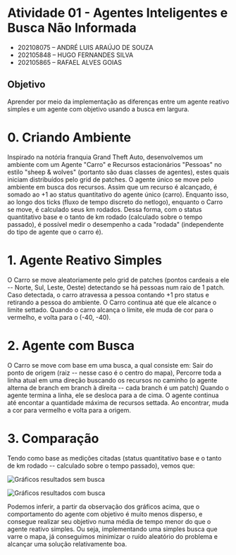 # Atividade 01 - Agentes Inteligentes e Busca Não Informada
- 202108075 – ANDRÉ LUIS ARAÚJO DE SOUZA<br>
- 202105848 – HUGO FERNANDES SILVA<br>
- 202105865 – RAFAEL ALVES GOIAS<br>

## Objetivo
Aprender por meio da implementação as diferenças entre um agente reativo
simples e um agente com objetivo usando a busca em largura.

# 0. Criando Ambiente
Inspirado na notória franquia Grand Theft Auto, desenvolvemos um ambiente com um Agente "Carro" e Recursos estacionários "Pessoas" no estilo "sheep & wolves" (portanto são duas classes de agentes), estes quais iniciam distribuídos pelo grid de patches.
O agente único se move pelo ambiente em busca dos recursos. Assim que um recurso é alcançado, é somado ao +1 ao status quantitativo do agente único (carro).
Enquanto isso, ao longo dos ticks (fluxo de tempo discreto do netlogo), enquanto o Carro se move, é calculado seus km rodados.
Dessa forma, com o status quantitativo base e o tanto de km rodado (calculado sobre o tempo passado), é possível medir o desempenho a cada "rodada" (independente do tipo de agente que o carro é).

# 1. Agente Reativo Simples
O Carro se move aleatoriamente pelo grid de patches (pontos cardeais a ele -- Norte, Sul, Leste, Oeste) detectando se há pessoas num raio de 1 patch.
Caso detectada, o carro atravessa a pessoa contando +1 pro status e retirando a pessoa do ambiente.
O Carro continua até que ele alcance o limite settado.
Quando o carro alcança o limite, ele muda de cor para o vermelho, e volta para o (-40, -40).

# 2. Agente com Busca
O Carro se move com base em uma busca, a qual consiste em:
Sair do ponto de origem (raiz -- nesse caso é o centro do mapa),
Percorre toda a linha atual em uma direção buscando os recursos no caminho (o agente alterna de branch em branch à direita -- cada branch é um patch)
Quando o agente termina a linha, ele se desloca para a de cima. O agente continua até encontar a quantidade máxima de recursos settada.
Ao encontrar, muda a cor para vermelho e volta para a origem.

# 3. Comparação
Tendo como base as medições citadas (status quantitativo base e o tanto de km rodado -- calculado sobre o tempo passado), vemos que:

![Gráficos resultados sem busca](https://github.com/HugoF-Silva/netlogo_duel_ahr/blob/main/atividade_01/Graficos_Desempenho/Sem-busca.jpg?raw=true)
 
![Gráficos resultados com busca](https://github.com/HugoF-Silva/netlogo_duel_ahr/blob/main/atividade_01/Graficos_Desempenho/Com-busca.jpg?raw=true)

Podemos inferir, a partir da observação dos gráficos acima, que o comportamento do agente com objetivo é muito menos disperso, e consegue realizar seu objetivo numa média de tempo menor do que o agente reativo simples. Ou seja, implementando uma simples busca que varre o mapa, já conseguimos minimizar o ruído aleatório do problema e alcançar uma solução relativamente boa.
